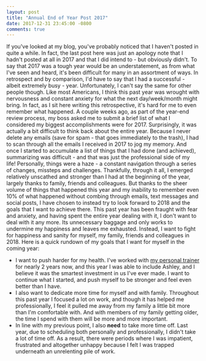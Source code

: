 ```yaml
---
layout: post
title: "Annual End of Year Post 2017"
date: 2017-12-31 23:45:00 -0800
comments: true
---
```

If you've looked at my blog, you've probably noticed that I haven't posted in quite a while. In fact, the last post here was just an apology note that I hadn't posted at all in 2017 and that I did intend to - but obviously didn't. To say that 2017 was a tough year would be an understatement, as from what I've seen and heard, it's been difficult for many in an assortment of ways. In retrospect and by comparison, I'd have to say that I had a successful - albeit extremely busy - year. Unfortunately, I can't say the same for other people though. Like most Americans, I think this past year was wrought with nervousness and constant anxiety for what the next day/week/month might bring. In fact, as I sit here writing this retrospective, it's hard for me to even remember what happened.
A couple weeks ago, as part of the year-end review process, my boss asked me to submit a brief list of what I considered my biggest accomplishments were for 2017. Surprisingly, it was actually a bit difficult to think back about the entire year. Because I never delete any emails (save for spam - that goes immediately to the trash), I had to scan through all the emails I received in 2017 to jog my memory. And once I started to accumulate a list of things that I had done (and achieved), summarizing was difficult - and that was just the professional side of my life!
Personally, things were a haze - a constant navigation through a series of changes, missteps and challenges. Thankfully, through it all, I emerged relatively unscathed and stronger than I had at the beginning of the year, largely thanks to family, friends and colleagues. But thanks to the sheer volume of things that happened this year and my inability to remember even 10% of what happened without combing through emails, text messages and social posts, I have chosen to instead try to look forward to 2018 and the goals that I want to achieve there.
This past year has been fraught with fear and anxiety, and having spent the entire year dealing with it, I don't want to deal with it any more. Its unnecessary baggage and only works to undermine my happiness and leaves me exhausted. Instead, I want to fight for happiness and sanity for myself, my family, friends and colleagues in 2018.
Here is a quick rundown of my goals that I want for myself in the coming year:
* I want to push harder for my health. I've worked with [my personal trainer](https://www.chrisamoroso.com/) for nearly 2 years now, and this year I was able to include Ashley, and I believe it was the smartest investment in us I've ever made. I want to continue what I started, and push myself to be stronger and feel even better than I have.
* I also want to dedicate more time for myself and with family. Throughout this past year I focused a lot on work, and though it has helped me professionally, I feel it pulled me away from my family a little bit more than I'm comfortable with. And with members of my family getting older, the time I spend with them will be more and more important.
* In line with my previous point, I also **need** to take more time off. Last year, due to scheduling both personally and professionally, I didn't take a lot of time off. As a result, there were periods where I was impatient, frustrated and altogether unhappy because I felt I was trapped underneath an unrelenting pile of work.
